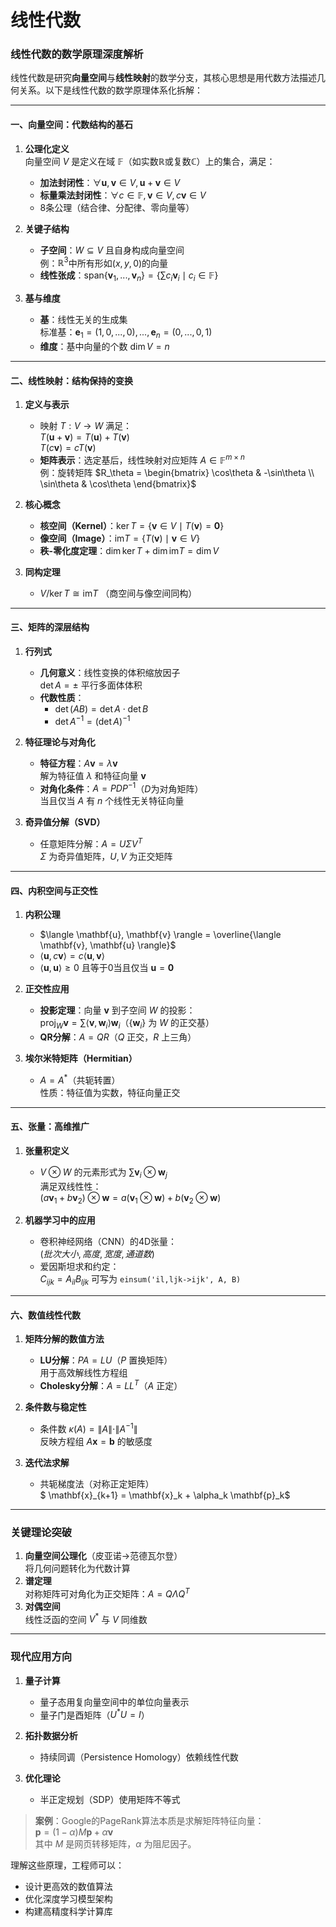# 线性代数

### **线性代数的数学原理深度解析**

线性代数是研究**向量空间**与**线性映射**的数学分支，其核心思想是用代数方法描述几何关系。以下是线性代数的数学原理体系化拆解：

---

#### **一、向量空间：代数结构的基石**
1. **公理化定义**  
   向量空间 $V$ 是定义在域 $\mathbb{F}$（如实数$\mathbb{R}$或复数$\mathbb{C}$）上的集合，满足：
   - **加法封闭性**：$\forall \mathbf{u}, \mathbf{v} \in V, \mathbf{u}+\mathbf{v} \in V$
   - **标量乘法封闭性**：$\forall c \in \mathbb{F}, \mathbf{v} \in V, c\mathbf{v} \in V$
   - 8条公理（结合律、分配律、零向量等）

2. **关键子结构**
   - **子空间**：$W \subseteq V$ 且自身构成向量空间  
     例：$\mathbb{R}^3$中所有形如$(x,y,0)$的向量
   - **线性张成**：$\text{span}\{\mathbf{v}_1,...,\mathbf{v}_n\} = \left\{ \sum c_i\mathbf{v}_i \mid c_i \in \mathbb{F} \right\}$

3. **基与维度**
   - **基**：线性无关的生成集  
     标准基：$\mathbf{e}_1=(1,0,...,0), ..., \mathbf{e}_n=(0,...,0,1)$
   - **维度**：基中向量的个数 $\dim V = n$

---

#### **二、线性映射：结构保持的变换**
1. **定义与表示**
   - 映射 $T: V \to W$ 满足：  
     $T(\mathbf{u}+\mathbf{v}) = T(\mathbf{u}) + T(\mathbf{v})$  
     $T(c\mathbf{v}) = cT(\mathbf{v})$
   - **矩阵表示**：选定基后，线性映射对应矩阵 $A \in \mathbb{F}^{m \times n}$  
     例：旋转矩阵 $R_\theta = \begin{bmatrix} \cos\theta & -\sin\theta \\ \sin\theta & \cos\theta \end{bmatrix}$

2. **核心概念**
   - **核空间（Kernel）**：$\ker T = \{\mathbf{v} \in V \mid T(\mathbf{v}) = \mathbf{0}\}$
   - **像空间（Image）**：$\text{im} T = \{T(\mathbf{v}) \mid \mathbf{v} \in V\}$
   - **秩-零化度定理**：$\dim \ker T + \dim \text{im} T = \dim V$

3. **同构定理**
   - $V/\ker T \cong \text{im} T$ （商空间与像空间同构）

---

#### **三、矩阵的深层结构**
1. **行列式**
   - **几何意义**：线性变换的体积缩放因子  
     $\det A = \pm$ 平行多面体体积
   - **代数性质**：
     - $\det(AB) = \det A \cdot \det B$
     - $\det A^{-1} = (\det A)^{-1}$

2. **特征理论与对角化**
   - **特征方程**：$A\mathbf{v} = \lambda \mathbf{v}$  
     解为特征值 $\lambda$ 和特征向量 $\mathbf{v}$
   - **对角化条件**：$A = PDP^{-1}$（$D$为对角矩阵）  
     当且仅当 $A$ 有 $n$ 个线性无关特征向量

3. **奇异值分解（SVD）**
   - 任意矩阵分解：$A = U\Sigma V^T$  
     $\Sigma$ 为奇异值矩阵，$U,V$ 为正交矩阵

---

#### **四、内积空间与正交性**
1. **内积公理**
   - $\langle \mathbf{u}, \mathbf{v} \rangle = \overline{\langle \mathbf{v}, \mathbf{u} \rangle}$
   - $\langle \mathbf{u}, c\mathbf{v} \rangle = c\langle \mathbf{u}, \mathbf{v} \rangle$
   - $\langle \mathbf{u}, \mathbf{u} \rangle \geq 0$ 且等于0当且仅当 $\mathbf{u}=\mathbf{0}$

2. **正交性应用**
   - **投影定理**：向量 $\mathbf{v}$ 到子空间 $W$ 的投影：  
     $\text{proj}_W \mathbf{v} = \sum \langle \mathbf{v}, \mathbf{w}_i \rangle \mathbf{w}_i$（$\{\mathbf{w}_i\}$ 为 $W$ 的正交基）
   - **QR分解**：$A = QR$（$Q$ 正交，$R$ 上三角）

3. **埃尔米特矩阵（Hermitian）**
   - $A = A^*$（共轭转置）  
     性质：特征值为实数，特征向量正交

---

#### **五、张量：高维推广**
1. **张量积定义**
   - $V \otimes W$ 的元素形式为 $\sum \mathbf{v}_i \otimes \mathbf{w}_j$  
     满足双线性性：  
     $(a\mathbf{v}_1 + b\mathbf{v}_2) \otimes \mathbf{w} = a(\mathbf{v}_1 \otimes \mathbf{w}) + b(\mathbf{v}_2 \otimes \mathbf{w})$

2. **机器学习中的应用**
   - 卷积神经网络（CNN）的4D张量：  
     $(批次大小, 高度, 宽度, 通道数)$
   - 爱因斯坦求和约定：  
     $C_{ijk} = A_{il}B_{ljk}$ 可写为 `einsum('il,ljk->ijk', A, B)`

---

#### **六、数值线性代数**
1. **矩阵分解的数值方法**
   - **LU分解**：$PA = LU$（$P$ 置换矩阵）  
     用于高效解线性方程组
   - **Cholesky分解**：$A = LL^T$（$A$ 正定）

2. **条件数与稳定性**
   - 条件数 $\kappa(A) = \|A\| \cdot \|A^{-1}\|$  
     反映方程组 $A\mathbf{x}=\mathbf{b}$ 的敏感度

3. **迭代法求解**
   - 共轭梯度法（对称正定矩阵）  
     $ \mathbf{x}_{k+1} = \mathbf{x}_k + \alpha_k \mathbf{p}_k$

---

### **关键理论突破**
1. **向量空间公理化**（皮亚诺→范德瓦尔登）  
   将几何问题转化为代数计算
2. **谱定理**  
   对称矩阵可对角化为正交矩阵：$A = Q\Lambda Q^T$
3. **对偶空间**  
   线性泛函的空间 $V^*$ 与 $V$ 同维数

---

### **现代应用方向**
1. **量子计算**  
   - 量子态用复向量空间中的单位向量表示  
   - 量子门是酉矩阵（$U^*U = I$）

2. **拓扑数据分析**  
   - 持续同调（Persistence Homology）依赖线性代数

3. **优化理论**  
   - 半正定规划（SDP）使用矩阵不等式

> **案例**：Google的PageRank算法本质是求解矩阵特征向量：  
> $\mathbf{p} = (1-\alpha)M\mathbf{p} + \alpha \mathbf{v}$  
> 其中 $M$ 是网页转移矩阵，$\alpha$ 为阻尼因子。

理解这些原理，工程师可以：
- 设计更高效的数值算法
- 优化深度学习模型架构
- 构建高精度科学计算库